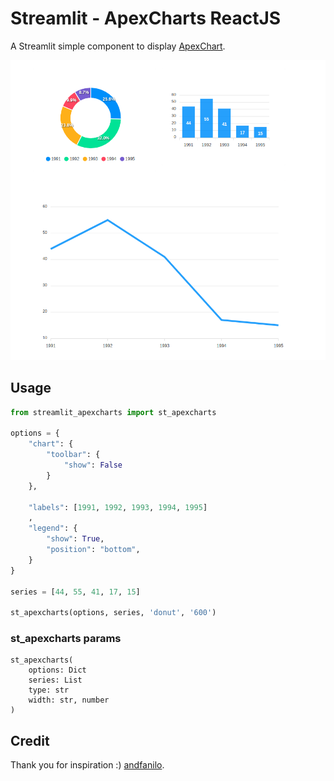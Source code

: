 # Streamlit - ApexCharts ReactJS

A Streamlit simple component to display [ApexChart](https://apexcharts.com/).

![](./img/demo.png)

## Usage
```python
from streamlit_apexcharts import st_apexcharts

options = {
    "chart": {
        "toolbar": {
            "show": False
        }
    },

    "labels": [1991, 1992, 1993, 1994, 1995]
    ,
    "legend": {
        "show": True,
        "position": "bottom",
    }
}

series = [44, 55, 41, 17, 15]

st_apexcharts(options, series, 'donut', '600')
```

### st_apexcharts params


```
st_apexcharts(
    options: Dict
    series: List
    type: str
    width: str, number
)
```

## Credit
Thank you for inspiration :) [andfanilo](https://github.com/andfanilo).